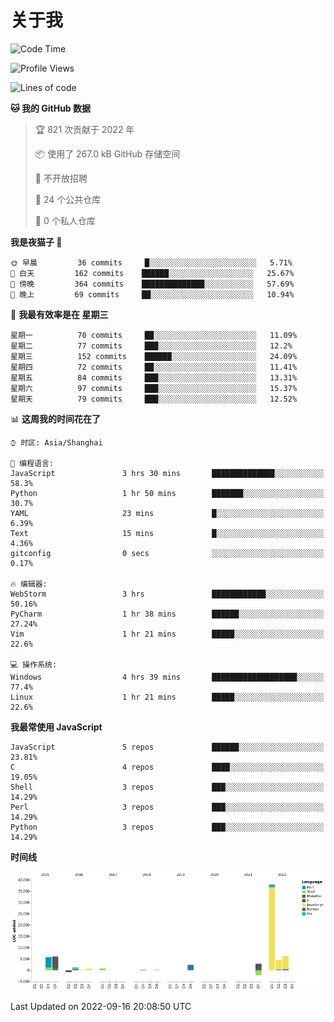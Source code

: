 # 关于我

<!--START_SECTION:waka-->
![Code Time](http://img.shields.io/badge/Code%20Time-640%20hrs%2027%20mins-blue)

![Profile Views](http://img.shields.io/badge/%E4%B8%AA%E4%BA%BA%E8%B5%84%E6%96%99%E8%A7%82%E7%9C%8B%E6%AC%A1%E6%95%B0-1-blue)

![Lines of code](https://img.shields.io/badge/%E4%BB%8E%E3%80%8CHello%20World%E3%80%8D%E8%B5%B7%E6%88%91%E5%B7%B2%E7%BB%8F%E5%86%99%E4%BA%86-67%20Thousand%20%E8%A1%8C%E4%BB%A3%E7%A0%81-blue)

**🐱 我的 GitHub 数据** 

> 🏆 821 次贡献于 2022 年
 > 
> 📦  使用了 267.0 kB GitHub 存储空间 
 > 
> 🚫 不开放招聘
 > 
> 📜 24 个公共仓库 
 > 
> 🔑 0 个私人仓库  
 > 
**我是夜猫子 🦉** 

```text
🌞 早晨         36 commits     █░░░░░░░░░░░░░░░░░░░░░░░░   5.71% 
🌆 白天         162 commits    ██████░░░░░░░░░░░░░░░░░░░   25.67% 
🌃 傍晚         364 commits    ██████████████░░░░░░░░░░░   57.69% 
🌙 晚上         69 commits     ██░░░░░░░░░░░░░░░░░░░░░░░   10.94%

```
📅 **我最有效率是在 星期三** 

```text
星期一          70 commits     ██░░░░░░░░░░░░░░░░░░░░░░░   11.09% 
星期二          77 commits     ███░░░░░░░░░░░░░░░░░░░░░░   12.2% 
星期三          152 commits    ██████░░░░░░░░░░░░░░░░░░░   24.09% 
星期四          72 commits     ██░░░░░░░░░░░░░░░░░░░░░░░   11.41% 
星期五          84 commits     ███░░░░░░░░░░░░░░░░░░░░░░   13.31% 
星期六          97 commits     ███░░░░░░░░░░░░░░░░░░░░░░   15.37% 
星期天          79 commits     ███░░░░░░░░░░░░░░░░░░░░░░   12.52%

```


📊 **这周我的时间花在了** 

```text
⌚︎ 时区: Asia/Shanghai

💬 编程语言: 
JavaScript               3 hrs 30 mins       ██████████████░░░░░░░░░░░   58.3% 
Python                   1 hr 50 mins        ███████░░░░░░░░░░░░░░░░░░   30.7% 
YAML                     23 mins             █░░░░░░░░░░░░░░░░░░░░░░░░   6.39% 
Text                     15 mins             █░░░░░░░░░░░░░░░░░░░░░░░░   4.36% 
gitconfig                0 secs              ░░░░░░░░░░░░░░░░░░░░░░░░░   0.17%

🔥 编辑器: 
WebStorm                 3 hrs               ████████████░░░░░░░░░░░░░   50.16% 
PyCharm                  1 hr 38 mins        ██████░░░░░░░░░░░░░░░░░░░   27.24% 
Vim                      1 hr 21 mins        █████░░░░░░░░░░░░░░░░░░░░   22.6%

💻 操作系统: 
Windows                  4 hrs 39 mins       ███████████████████░░░░░░   77.4% 
Linux                    1 hr 21 mins        █████░░░░░░░░░░░░░░░░░░░░   22.6%

```

**我最常使用 JavaScript** 

```text
JavaScript               5 repos             ██████░░░░░░░░░░░░░░░░░░░   23.81% 
C                        4 repos             ████░░░░░░░░░░░░░░░░░░░░░   19.05% 
Shell                    3 repos             ███░░░░░░░░░░░░░░░░░░░░░░   14.29% 
Perl                     3 repos             ███░░░░░░░░░░░░░░░░░░░░░░   14.29% 
Python                   3 repos             ███░░░░░░░░░░░░░░░░░░░░░░   14.29%

```


**时间线**

![Chart not found](https://raw.githubusercontent.com/Arondight/Arondight/master/charts/bar_graph.png) 


 Last Updated on 2022-09-16 20:08:50 UTC
<!--END_SECTION:waka-->
